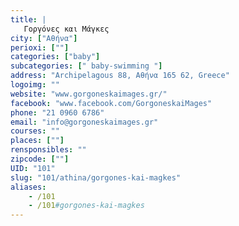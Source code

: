 ```yaml
---
title: |
   Γοργόνες και Μάγκες
city: ["Αθήνα"]
perioxi: [""]
categories: ["baby"]
subcategories: [" baby-swimming "]
address: "Archipelagous 88, Αθήνα 165 62, Greece"
logoimg: ""
website: "www.gorgoneskaimages.gr/"
facebook: "www.facebook.com/GorgoneskaiMages"
phone: "21 0960 6786"
email: "info@gorgoneskaimages.gr"
courses: ""
places: [""]
rensponsibles: ""
zipcode: [""]
UID: "101"
slug: "101/athina/gorgones-kai-magkes"
aliases:
    - /101
    - /101#gorgones-kai-magkes
---
```


